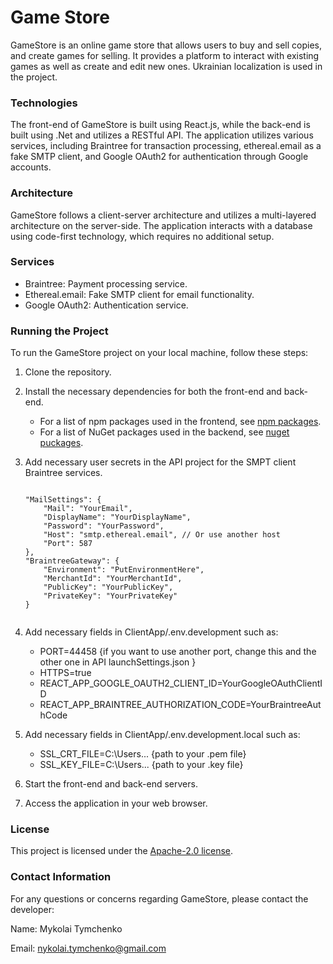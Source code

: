 # Game Store
GameStore is an online game store that allows users to buy and sell copies, and create games for selling. It provides a platform to interact with existing games as well as create and edit new ones. Ukrainian localization is used in the project.

### Technologies
The front-end of GameStore is built using React.js, while the back-end is built using .Net and utilizes a RESTful API. The application utilizes various services, including Braintree for transaction processing, ethereal.email as a fake SMTP client, and Google OAuth2 for authentication through Google accounts.

### Architecture
GameStore follows a client-server architecture and utilizes a multi-layered architecture on the server-side. The application interacts with a database using code-first technology, which requires no additional setup.

### Services
* Braintree: Payment processing service.
* Ethereal.email: Fake SMTP client for email functionality.
* Google OAuth2: Authentication service.

### Running the Project
To run the GameStore project on your local machine, follow these steps:
1. Clone the repository.
2. Install the necessary dependencies for both the front-end and back-end.
    - For a list of npm packages used in the frontend, see [npm packages](/listOfNpmPackages.txt).
    - For a list of NuGet packages used in the backend, see [nuget puckages](/listOfNugetPackages.txt).
3. Add necessary user secrets in the API project for the SMPT client Braintree services.
    ````
    
    "MailSettings": {
        "Mail": "YourEmail",
        "DisplayName": "YourDisplayName",
        "Password": "YourPassword",
        "Host": "smtp.ethereal.email", // Or use another host
        "Port": 587 
    },
    "BraintreeGateway": {
        "Environment": "PutEnvironmentHere",
        "MerchantId": "YourMerchantId",
        "PublicKey": "YourPublicKey",
        "PrivateKey": "YourPrivateKey"
    }
  
    ````
    
4. Add necessary fields in ClientApp/.env.development such as:
    - PORT=44458 {if you want to use another port, change this and the other one in API launchSettings.json }
    - HTTPS=true 
    - REACT_APP_GOOGLE_OAUTH2_CLIENT_ID=YourGoogleOAuthClientID
    - REACT_APP_BRAINTREE_AUTHORIZATION_CODE=YourBraintreeAuthCode
    
5. Add necessary fields in ClientApp/.env.development.local such as:
    - SSL_CRT_FILE=C:\Users\... {path to your .pem file}
    - SSL_KEY_FILE=C:\Users\... {path to your .key file}
    
6. Start the front-end and back-end servers.
7. Access the application in your web browser.

### License
This project is licensed under the [Apache-2.0 license](http://www.apache.org/licenses/LICENSE-2.0).

### Contact Information
For any questions or concerns regarding GameStore, please contact the developer:

Name: Mykolai Tymchenko

Email: nykolai.tymchenko@gmail.com
